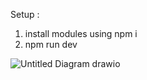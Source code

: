 Setup :
1. install modules using npm i 
2. npm run dev


![Untitled Diagram drawio](https://github.com/user-attachments/assets/4934b87c-d5b6-4b0a-8553-f81b32cc8c8f)
